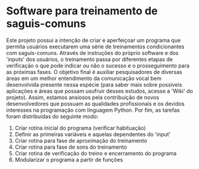 # Software para treinamento de saguis-comuns

Este projeto possui a intenção de criar e aperfeiçoar um programa que permita usuários executarem uma série de treinamentos condicionantes com saguis-comuns. Através de instruções do próprio software e dos 'inputs' dos usuários, o treinamento passa por diferentes etapas de verificação o que pode indicar ou não o sucesso e o prosseguimento para as próximas fases. O objetivo final é auxiliar pesquisadores de diversas áreas em um melhor entendimento da comunicação vocal bem desenvolvida presente nessa espécie (para saber mais sobre possíveis aplicações e áreas que possam usufruir desses estudos, acesse a 'Wiki' do projeto). Assim, estamos ansiosos pela contribuição de novos desenvolvedores que possuam as qualidades profissionais e os devidos interesses na programação com linguagem Python. Por fim, as tarefas foram distribuídas do seguinte modo:

1. Criar rotina inicial do programa (verificar habituação)
2. Definir as primeiras variáveis e aquelas dependentes do 'input'
3. Criar rotina para fase de aproximação do treinamento
4. Criar rotina para fase de sons do treinamento
5. Criar rotina de verificação do treino e encerramento do programa
6. Modularizar o programa a partir de funções
